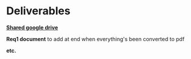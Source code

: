 # Deliverables

[**Shared google drive**](https://drive.google.com/drive/folders/1l4Lk-Vf48PNgYtPrPXCtd_GTFKiuEJku)

**Req1 document**
to add at end when everything's been converted to pdf

**etc.**
